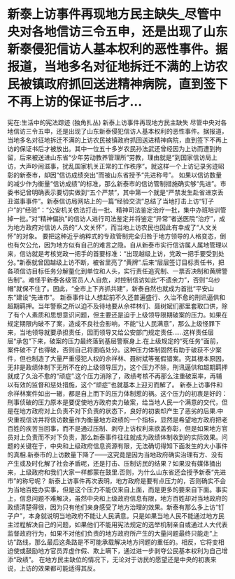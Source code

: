 # 新泰上访事件再现地方民主缺失_尽管中央对各地信访三令五申，还是出现了山东新泰侵犯信访人基本权利的恶性事件。据报道，当地多名对征地拆迁不满的上访农民被镇政府抓回送进精神病院，直到签下不再上访的保证书后才...

宪在:生活中的宪法踪迹 (独角扎丛)
新泰上访事件再现地方民主缺失
尽管中央对各地信访三令五申，还是出现了山东新泰侵犯信访人基本权利的恶性事件。据报道，当地多名对征地拆迁不满的上访农民被镇政府抓回送进精神病院，直到签下不再上访的保证书后才被放出。其中一位五十多岁农民孙法武还曾经因为上访而遭到拘留，后来被送进山东省“少年劳动教养管理所”劳教，理由就是“到国家信访局上访，大声吵闹滋事，扰乱国家机关正常的工作秩序”。就这样一个上访记录劣迹昭彰的新泰市，却因“信访成绩突出”而被山东省授予“先进称号”。
如果以信访数量的减少作为衡量“信访成绩”的标准，那么新泰市的信访管制措施确实够“先进”。市委书记曾明确表示要切实做到“五个严禁”，其中第一个就是“严禁发生赴省进京丢丑滋事事件”。新泰信访局网站上的一篇“经验交流”总结了当地打击上访“钉子户”的“经验”：“公安机关依法打击一批、精神司法鉴定治疗一批，集中办班培训管掉一批。”对“精神偏执”的信访人进行司法鉴定并将鉴定“异常”者送医院“治疗”，成为地方政府对信访人员的“人文关怀”，而当地上访农民也因此有幸成了“人文关怀”的对象。
要把这种近乎纳粹式的专政管制完全归咎于地方领导的人格变态，倒也有欠公允，因为地方似有自己的难言之隐。自从新泰市实行信访属人属地管理以来，信访就是考核党政一把手的首要标准：“出现越级上访，党政一把手要受到处分。”新泰就曾因越级上访不断，被省里亮了“黄牌”.后来“层层签订目标责任书，把各项信访目标任务分解量化到单位和人头，实行责任追究制、一票否决制和黄牌警告制”。难怪乎新泰各级官员人人自危，对控制信访如此“不遗余力”，否则“乌纱帽”就保不住了。因此，“全市上下齐抓共建”，新泰自然也就成为首批“平安山东”建设“先进市”。
新泰事件让人想起前不久还普遍盛行、久治不愈的刑讯逼供和超期羁押。当年警察之所以迫不及待地要从佘祥林们、聂树斌们那里套取口供，除了有个人素质和思想意识问题，但主要还是迫于上级领导限期破案的压力。如果在规定期限内破不了案，造成不良社会影响，不能“让人民满意”，那么上级怪罪下来，当地领导就要承担责任，因而领导又给公安部门规定责任……这样责任层层“承包”下来，破案的压力最终落到基层警察身上.在上级规定的“死任务”面前，案件破不了也得破，否则自己将面临处分。这种压力体制固然有助于破获不少案件，但也制造了大量严重侵犯人权的佘祥林、聂树斌等冤假错案。究其根本原因，无非是政绩体制下无所不在的上级领导压力。这个压力不除，刑讯逼供和超期羁押就成了久治不愈的“顽症”.这个压力消除了，政绩考核不再那么注重破案率，再辅以有效的监督和惩处措施，这个“顽症”也就基本上迎刃而解了。
新泰上访事件和佘祥林案件如出一辙，都是自上而下的压力体制惹的祸。这个压力的初衷是好的：刑事侦破的压力原本是要促使地方政府卖力破案，给当地人民一个满意的交代，但是在地方政府对上负责不对下负责的状态下，良好的初衷却产生了恶劣的后果.中央重视信访并将信访数量作为衡量地方政绩的一个指标，显然是希望地方政府把老百姓的疾苦当回事，而不是通过压制、剥夺上访权利来欲盖弥彰，但是如果地方官员对上负责而不对下负责，那么新泰事件往往就成为政绩体制收到的实际效果。问题的关键在于，中央和上级政府信息资源有限，无法确切得知下面发生的大小事件的真相.新泰市的上访数量下降了——这究竟是因为当地政府确实治理有方、没有产生或及时化解了社会矛盾呢，还是打击、压制访民的结果？如果没有媒体捅出来，上级政府和我们大家一样都蒙在鼓里.否则，为什么山东省还会授予新泰“先进市”的称号呢？
新泰上访事件再次表明，地方政府是要有点压力的，否则确实不会为当地百姓办实事，但是这个压力不能仅来自上面，而是更多的要来自下面。事实上，信息问题不难解决，虽然中央和上级政府信息有限，地方百姓却对当地政府的政绩清楚得很，因为只有他们亲身感受了地方治理的效果。新泰有那么多上访“钉子户”，本身就说明当地政府不能让人民满意。只是如果当地人民不能通过地方民主过程解决自己的问题，如果他们不能用宪法规定的选举机制亲自或通过人大代表监督政府行为，如果不对他们负责的地方政府所产生的大量问题最终只能走“上访”路线，那么最后这条路是不可能承载解决地方问题的重任的。相反，它将变相迫使或鼓励地方官员弄虚作假、欺上瞒下，通过进一步剥夺公民基本权利为自己增添“政绩”。
在地方民主缺位的情况下，无论对于访民的愿望还是中央的初衷来说，上访的效果都可能适得其反。